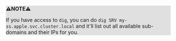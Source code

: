 <div style="margin:2em; background-color: #e0e0e0;">

<strong>⚠️NOTE️️️⚠️</strong>

If you have access to `dig`, you can do `dig SRV my-ss.apple.svc.cluster.local` and it'll list out all available sub-domains and their IPs for you.
</div>

